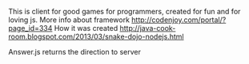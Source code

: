 This is client for good games for programmers, created for fun and for loving js.
More info about framework http://codenjoy.com/portal/?page_id=334
How it was created http://java-cook-room.blogspot.com/2013/03/snake-dojo-nodejs.html

Answer.js returns the direction to server
